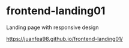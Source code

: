 # frontend-landing01
Landing page with responsive design

https://juanfea98.github.io/frontend-landing01/
